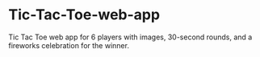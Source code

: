 # Tic-Tac-Toe-web-app
 Tic Tac Toe web app for 6 players with images, 30-second rounds, and a fireworks celebration for the winner.
